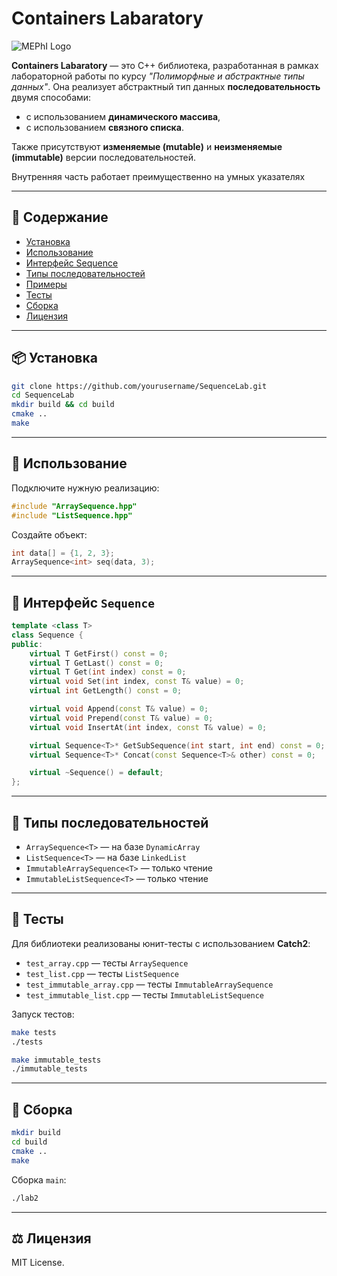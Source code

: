 # Containers Labaratory

![MEPhI Logo](https://nvpk-mephi.ru/wp-content/uploads/2021/09/3ddda32c713589b65cd686fddb280b3f.png)

**Containers Labaratory** — это C++ библиотека, разработанная в рамках лабораторной работы по курсу *"Полиморфные и абстрактные типы данных"*. Она реализует абстрактный тип данных **последовательность** двумя способами:
- с использованием **динамического массива**,
- с использованием **связного списка**.

Также присутствуют **изменяемые (mutable)** и **неизменяемые (immutable)** версии последовательностей.

Внутренняя часть работает преимущественно на умных указателях

---

## 📁 Содержание

- [Установка](#установка)
- [Использование](#использование)
- [Интерфейс Sequence](#интерфейс-sequence)
- [Типы последовательностей](#типы-последовательностей)
- [Примеры](#примеры)
- [Тесты](#тесты)
- [Сборка](#сборка)
- [Лицензия](#лицензия)

---

## 📦 Установка

```bash
git clone https://github.com/yourusername/SequenceLab.git
cd SequenceLab
mkdir build && cd build
cmake ..
make
```

---

## 🚀 Использование

Подключите нужную реализацию:

```cpp
#include "ArraySequence.hpp"
#include "ListSequence.hpp"
```

Создайте объект:
```cpp
int data[] = {1, 2, 3};
ArraySequence<int> seq(data, 3);
```

---

## 📐 Интерфейс `Sequence`

```cpp
template <class T>
class Sequence {
public:
    virtual T GetFirst() const = 0;
    virtual T GetLast() const = 0;
    virtual T Get(int index) const = 0;
    virtual void Set(int index, const T& value) = 0;
    virtual int GetLength() const = 0;

    virtual void Append(const T& value) = 0;
    virtual void Prepend(const T& value) = 0;
    virtual void InsertAt(int index, const T& value) = 0;

    virtual Sequence<T>* GetSubSequence(int start, int end) const = 0;
    virtual Sequence<T>* Concat(const Sequence<T>& other) const = 0;

    virtual ~Sequence() = default;
};
```

---

## 🧩 Типы последовательностей

- `ArraySequence<T>` — на базе `DynamicArray`
- `ListSequence<T>` — на базе `LinkedList`
- `ImmutableArraySequence<T>` — только чтение
- `ImmutableListSequence<T>` — только чтение

---

## 🧪 Тесты

Для библиотеки реализованы юнит-тесты с использованием **Catch2**:

- `test_array.cpp` — тесты `ArraySequence`
- `test_list.cpp` — тесты `ListSequence`
- `test_immutable_array.cpp` — тесты `ImmutableArraySequence`
- `test_immutable_list.cpp` — тесты `ImmutableListSequence`

Запуск тестов:
```bash
make tests
./tests

make immutable_tests
./immutable_tests
```

---

## 🔧 Сборка

```bash
mkdir build
cd build
cmake ..
make
```

Сборка `main`:
```bash
./lab2
```

---

## ⚖️ Лицензия

MIT License.
